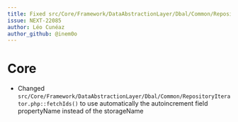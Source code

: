 ```yaml
---
title: Fixed src/Core/Framework/DataAbstractionLayer/Dbal/Common/RepositoryIterator.php::fetchIds() with propertyName instead of storageName
issue: NEXT-22085
author: Léo Cunéaz
author_github: @inem0o
---
```

# Core
* Changed `src/Core/Framework/DataAbstractionLayer/Dbal/Common/RepositoryIterator.php::fetchIds()` to use automatically the autoincrement field propertyName instead of the storageName
